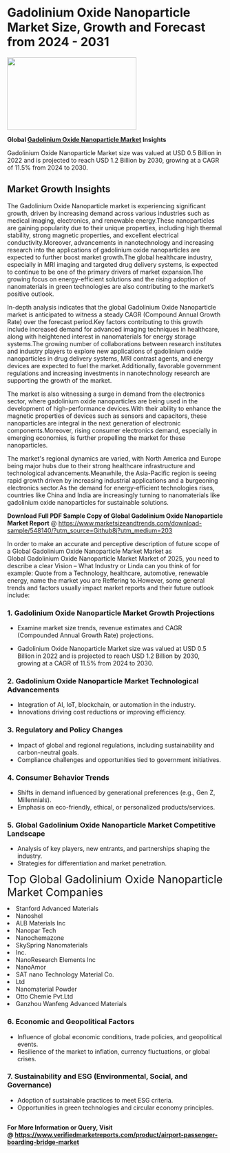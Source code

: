 <H1>Gadolinium Oxide Nanoparticle Market Size, Growth and Forecast from 2024 - 2031</H1><img class="aligncenter size-medium wp-image-584254" src="https://thirdeyenews.in/wp-content/uploads/2024/09/Global-Market-Research-300x168.jpeg" alt="" width="300" height="168" /><p><strong>Global&nbsp;<a href="https://www.marketsizeandtrends.com/download-sample/548140/?utm_source=Github8j?utm_medium=203">Gadolinium Oxide Nanoparticle Market</a> Insights</strong></p><p>Gadolinium Oxide Nanoparticle Market size was valued at USD 0.5 Billion in 2022 and is projected to reach USD 1.2 Billion by 2030, growing at a CAGR of 11.5% from 2024 to 2030.</p><p><h2>Market Growth Insights</h2> <p>The Gadolinium Oxide Nanoparticle market is experiencing significant growth, driven by increasing demand across various industries such as medical imaging, electronics, and renewable energy.These nanoparticles are gaining popularity due to their unique properties, including high thermal stability, strong magnetic properties, and excellent electrical conductivity.Moreover, advancements in nanotechnology and increasing research into the applications of gadolinium oxide nanoparticles are expected to further boost market growth.The global healthcare industry, especially in MRI imaging and targeted drug delivery systems, is expected to continue to be one of the primary drivers of market expansion.The growing focus on energy-efficient solutions and the rising adoption of nanomaterials in green technologies are also contributing to the market’s positive outlook.</p> <p>In-depth analysis indicates that the global Gadolinium Oxide Nanoparticle market is anticipated to witness a steady CAGR (Compound Annual Growth Rate) over the forecast period.Key factors contributing to this growth include increased demand for advanced imaging techniques in healthcare, along with heightened interest in nanomaterials for energy storage systems.The growing number of collaborations between research institutes and industry players to explore new applications of gadolinium oxide nanoparticles in drug delivery systems, MRI contrast agents, and energy devices are expected to fuel the market.Additionally, favorable government regulations and increasing investments in nanotechnology research are supporting the growth of the market.</p> <p>The market is also witnessing a surge in demand from the electronics sector, where gadolinium oxide nanoparticles are being used in the development of high-performance devices.With their ability to enhance the magnetic properties of devices such as sensors and capacitors, these nanoparticles are integral in the next generation of electronic components.Moreover, rising consumer electronics demand, especially in emerging economies, is further propelling the market for these nanoparticles.</p> <p>The market's regional dynamics are varied, with North America and Europe being major hubs due to their strong healthcare infrastructure and technological advancements.Meanwhile, the Asia-Pacific region is seeing rapid growth driven by increasing industrial applications and a burgeoning electronics sector.As the demand for energy-efficient technologies rises, countries like China and India are increasingly turning to nanomaterials like gadolinium oxide nanoparticles for sustainable solutions.</p> <p><span class=""><strong>Download Full PDF Sample Copy of Global Gadolinium Oxide Nanoparticle Market Report</strong> @ <a href="https://www.marketsizeandtrends.com/download-sample/548140/?utm_source=Github8j?utm_medium=203" target="_blank">https://www.marketsizeandtrends.com/download-sample/548140/?utm_source=Github8j?utm_medium=203</a></span></p><p>In order to make an accurate and perceptive description of future scope of a Global&nbsp;Gadolinium Oxide Nanoparticle Market Market as Global&nbsp;Gadolinium Oxide Nanoparticle Market Market of 2025, you need to describe a clear Vision &ndash; What Industry or Linda can you think of for example: Quote from a Technology, healthcare, automotive, renewable energy, name the market you are Reffering to.However, some general trends and factors usually impact market reports and their future outlook include:</p><h3>1.&nbsp;<strong>Gadolinium Oxide Nanoparticle Market Growth Projections</strong></h3><ul><li>Examine market size trends, revenue estimates and CAGR (Compounded Annual Growth Rate) projections.</li><li><p>Gadolinium Oxide Nanoparticle Market size was valued at USD 0.5 Billion in 2022 and is projected to reach USD 1.2 Billion by 2030, growing at a CAGR of 11.5% from 2024 to 2030.</p></li></ul><h3>2.&nbsp;<strong>Gadolinium Oxide Nanoparticle Market Technological Advancements</strong></h3><ul><li>Integration of AI, IoT, blockchain, or automation in the industry.</li><li>Innovations driving cost reductions or improving efficiency.</li></ul><h3>3.&nbsp;<strong>Regulatory and Policy Changes</strong></h3><ul><li>Impact of global and regional regulations, including sustainability and carbon-neutral goals.</li><li>Compliance challenges and opportunities tied to government initiatives.</li></ul><h3>4.&nbsp;<strong>Consumer Behavior Trends</strong></h3><ul><li>Shifts in demand influenced by generational preferences (e.g., Gen Z, Millennials).</li><li>Emphasis on eco-friendly, ethical, or personalized products/services.</li></ul><h3>5.&nbsp;<strong>Global Gadolinium Oxide Nanoparticle Market Competitive Landscape</strong></h3><ul><li>Analysis of key players, new entrants, and partnerships shaping the industry.</li><li>Strategies for differentiation and market penetration.</li></ul><p data-pm-slice="1 1 []"><span style="color: inherit; font-family: inherit; font-size: 25px;">Top Global Gadolinium Oxide Nanoparticle Market Companies</span></p><div class="" data-test-id=""><p><li>Stanford Advanced Materials</li><li> Nanoshel</li><li> ALB Materials Inc</li><li> Nanopar Tech</li><li> Nanochemazone</li><li> SkySpring Nanomaterials</li><li> Inc.</li><li> NanoResearch Elements Inc</li><li> NanoAmor</li><li> SAT nano Technology Material Co.</li><li> Ltd</li><li> Nanomaterial Powder</li><li> Otto Chemie Pvt.Ltd</li><li> Ganzhou Wanfeng Advanced Materials</li></p></div><h3>6.&nbsp;<strong>Economic and Geopolitical Factors</strong></h3><ul><li>Influence of global economic conditions, trade policies, and geopolitical events.</li><li>Resilience of the market to inflation, currency fluctuations, or global crises.</li></ul><h3>7.&nbsp;<strong>Sustainability and ESG (Environmental, Social, and Governance)</strong></h3><ul><li>Adoption of sustainable practices to meet ESG criteria.</li><li>Opportunities in green technologies and circular economy principles.</li></ul><h2><strong style="font-size: 14px;">For More Information or Query, Visit @&nbsp;</strong><a style="background-color: #ffffff; font-size: 14px;" href="https://www.marketsizeandtrends.com/report/gadolinium-oxide-nanoparticle-market/" target="_blank">https://www.verifiedmarketreports.com/product/airport-passenger-boarding-bridge-market</a></h2>